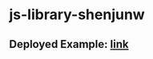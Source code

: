 # js-library-shenjunw
## Deployed Example: [link](https://blooming-retreat-31199.herokuapp.com/example.html)